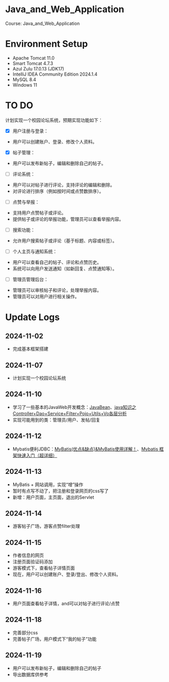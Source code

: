 # Java_and_Web_Application
Course: Java_and_Web_Application

# Environment Setup

+ Apache Tomcat 11.0
+ Smart Tomcat 4.7.3
+ Azul Zulu 17.0.13 (JDK17)
+ IntelliJ IDEA Community Edition 2024.1.4
+ MySQL 8.4
+ Windows 11

# TO DO

计划实现一个校园论坛系统，预期实现功能如下：

- [x] 用户注册与登录：
+ 用户可以创建账户、登录、修改个人资料。
- [x] 帖子管理：
+ 用户可以发布新帖子，编辑和删除自己的帖子。
- [ ] 评论系统：
+ 用户可以对帖子进行评论，支持评论的编辑和删除。
+ 对评论进行排序（例如按时间或点赞数排序）。
- [ ] 点赞与举报：
+ 支持用户点赞帖子或评论。
+ 提供帖子或评论的举报功能，管理员可以查看举报内容。
- [ ] 搜索功能：
+ 允许用户搜索帖子或评论（基于标题、内容或标签）。
- [ ] 个人主页与通知系统：
+ 用户可以查看自己的帖子、评论和点赞历史。
+ 系统可以向用户发送通知（如新回复、点赞通知等）。
- [ ] 管理员管理后台：
+ 管理员可以审核帖子和评论，处理举报内容。
+ 管理员可以对用户进行相关操作。

# Update Logs

## 2024-11-02
+ 完成基本框架搭建

## 2024-11-07
+ 计划实现一个校园论坛系统

## 2024-11-10
+ 学习了一些基本的JavaWeb开发概念：[JavaBean](https://blog.csdn.net/CZB_xiaoniu/article/details/79470703)、[java知识之Controller+Dao+Service+Filter+Pojo+Utils+Vo各层分析](https://blog.csdn.net/qq_38881474/article/details/96447154)
+ 实现可能用到的类：管理员/用户、发帖/回复

## 2024-11-12
+ Mybatis便利JDBC：[MyBatis(优点&缺点)&MyBatis使用详解！](https://zhuanlan.zhihu.com/p/338487669)、[Mybatis 框架快速入门（超详细）](https://blog.csdn.net/weixin_43883917/article/details/113731380)

## 2024-11-13
+ MyBatis + 网站调用，实现“增”操作
+ 暂时有点写不动了，把注册和登录网页的css写了
+ 新增：用户页面，主页面，退出的Servlet

## 2024-11-14
+ 游客帖子广场，游客点赞filter处理

## 2024-11-15
+ 作者信息的网页
+ 注册页面验证码添加
+ 游客模式下，查看帖子详情页面
+ 现在，用户可以创建账户、登录/登出、修改个人资料。

## 2024-11-16
+ 用户页面查看帖子详情，and可以对帖子进行评论/点赞

## 2024-11-18
+ 完善部分css
+ 完善帖子广场，用户模式下“我的帖子”功能

## 2024-11-19
+ 用户可以发布新帖子，编辑和删除自己的帖子
+ 导出数据库供参考
